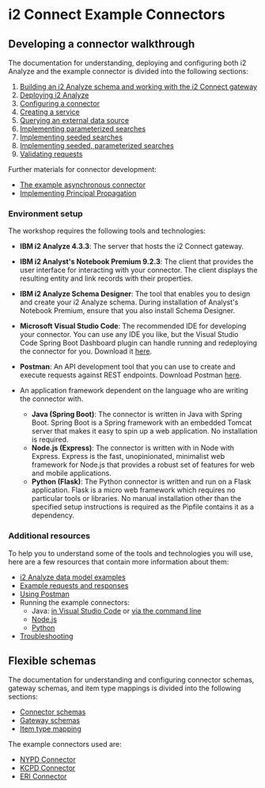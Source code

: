 # i2 Connect Example Connectors

## Developing a connector walkthrough

The documentation for understanding, deploying and configuring both i2 Analyze and the example connector is divided into the following sections:

1. [Building an i2 Analyze schema and working with the i2 Connect gateway](./schema-design-guide.md)
2. [Deploying i2 Analyze](./deploy-i2-analyze.md)
3. [Configuring a connector](./deploy-connector.md)
4. [Creating a service](./add-service.md)
5. [Querying an external data source](./connect-to-eds.md)
6. [Implementing parameterized searches](./parameterised-search.md)
7. [Implementing seeded searches](./seeded-search.md)
8. [Implementing seeded, parameterized searches](./seeded-parameterised-search.md)
9. [Validating requests](./validation.md)

Further materials for connector development:

- [The example asynchronous connector](./connector-async.md)
- [Implementing Principal Propagation](./principal-propagation.md)

### Environment setup

The workshop requires the following tools and technologies:

- **IBM i2 Analyze 4.3.3**: The server that hosts the i2 Connect gateway.

- **IBM i2 Analyst's Notebook Premium 9.2.3**: The client that provides the user
  interface for interacting with your connector. The client displays the
  resulting entity and link records with their properties.

- **IBM i2 Analyze Schema Designer**: The tool that enables you to design and
  create your i2 Analyze schema. During installation of Analyst's Notebook
  Premium, ensure that you also install Schema Designer.

- **Microsoft Visual Studio Code**: The recommended IDE for developing your
  connector. You can use any IDE you like, but the Visual Studio Code Spring
  Boot Dashboard plugin can handle running and redeploying the connector for
  you. Download it [here](https://code.visualstudio.com/).

- **Postman**: An API development tool that you can use to create and execute
  requests against REST endpoints. Download Postman
  [here](https://www.getpostman.com/).

- An application framework dependent on the language who are writing the
connector with.
  - **Java (Spring Boot)**: The connector is written in Java with Spring Boot.
  Spring Boot is a Spring framework with an embedded Tomcat server that makes
  it easy to spin up a web application. No installation is required.
  - **Node.js (Express)**: The connector is written with in Node with Express.
  Express is the fast, unopinionated, minimalist web framework for Node.js that
  provides a robust set of features for web and mobile applications.
  - **Python (Flask)**: The Python connector is written and run on a Flask
  application. Flask is a micro web framework which requires no particular
  tools or libraries. No manual installation other than the specified setup
  instructions is required as the Pipfile contains it as a dependency.

### Additional resources

To help you to understand some of the tools and technologies you will use, here
are a few resources that contain more information about them:

- [i2 Analyze data model examples](./data-model.md)
- [Example requests and responses](./spi-examples.md)
- [Using Postman](./postman.md)
- Running the example connectors:
   - Java: [in Visual Studio Code](./run-in-vscode-java.md) or [via the command line](./run-in-cmd-java.md)
   - [Node.js](./run-in-cmd-node.md)
   - [Python](./run-in-cmd-python.md)
- [Troubleshooting](./troubleshoot.md)

## Flexible schemas

The documentation for understanding and configuring connector schemas, gateway
schemas, and item type mappings is divided into the following sections:

- [Connector schemas](./connector-schema.md)
- [Gateway schemas](./gateway-schema.md)
- [Item type mapping](./item-type-mapping.md)

The example connectors used are:

- [NYPD Connector](./connector-nypd.md)
- [KCPD Connector](./connector-kcpd.md)
- [ERI Connector](./connector-eri.md)